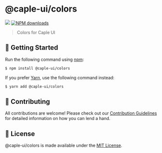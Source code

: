 # @caple-ui/colors

[![](https://badgen.net/npm/v/@caple-ui/colors?icon=npm)](https://www.npmjs.com/package/@caple-ui/colors)
[![NPM downloads](http://img.shields.io/npm/dm/@caple-ui/colors.svg)](http://npmjs.com/@caple-ui/colors)

> Colors for Caple UI

## :rocket: Getting Started

Run the following command using [npm](https://www.npmjs.com/):

```bash
$ npm install @caple-ui/colors
```

If you prefer [Yarn](https://yarnpkg.com/en/), use the following command instead:

```bash
$ yarn add @caple-ui/colors
```

## :raised_hands: Contributing

All contributions are welcome! Please check out our [Contribution Guidelines](/.github/CONTRIBUTING.md) for detailed information on how you can lend a hand.

## :page_facing_up: License

@caple-ui/colors is made available under the [MIT License](/LICENSE).
